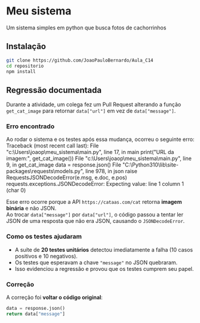# Meu sistema
Um sistema simples em python que busca fotos de cachorrinhos

## Instalação
```bash
git clone https://github.com/JoaoPauloBernardo/Aula_C14
cd repositorio
npm install
```

## Regressão documentada

Durante a atividade, um colega fez um Pull Request alterando a função `get_cat_image` para retornar `data["url"]` em vez de `data["message"]`.

### Erro encontrado
Ao rodar o sistema e os testes após essa mudança, ocorreu o seguinte erro:
Traceback (most recent call last):
File "c:\Users\joaop\meu_sistema\main.py", line 17, in main
print("URL da imagem:", get_cat_image())
File "c:\Users\joaop\meu_sistema\main.py", line 9, in get_cat_image
data = response.json()
File "C:\Python310\lib\site-packages\requests\models.py", line 978, in json
raise RequestsJSONDecodeError(e.msg, e.doc, e.pos)
requests.exceptions.JSONDecodeError: Expecting value: line 1 column 1 (char 0)


Esse erro ocorre porque a API `https://cataas.com/cat` retorna **imagem binária** e não JSON.  
Ao trocar `data["message"]` por `data["url"]`, o código passou a tentar ler JSON de uma resposta que não era JSON, causando o `JSONDecodeError`.

### Como os testes ajudaram
- A suíte de **20 testes unitários** detectou imediatamente a falha (10 casos positivos e 10 negativos).  
- Os testes que esperavam a chave `"message"` no JSON quebraram.  
- Isso evidenciou a regressão e provou que os testes cumprem seu papel.

### Correção
A correção foi **voltar o código original**:

```python
data = response.json()
return data["message"]

